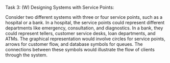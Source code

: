 Task 3: (W) Designing Systems with Service Points:

Consider two different systems with three or four service points, such as a hospital or a bank. In a hospital, the service points could represent different departments like emergency, consultation, and diagnostics. In a bank, they could represent tellers, customer service desks, loan departments, and ATMs. The graphical representation would involve circles for service points, arrows for customer flow, and database symbols for queues. The connections between these symbols would illustrate the flow of clients through the system.